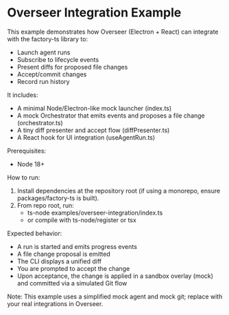# Overseer Integration Example

This example demonstrates how Overseer (Electron + React) can integrate with the factory-ts library to:
- Launch agent runs
- Subscribe to lifecycle events
- Present diffs for proposed file changes
- Accept/commit changes
- Record run history

It includes:
- A minimal Node/Electron-like mock launcher (index.ts)
- A mock Orchestrator that emits events and proposes a file change (orchestrator.ts)
- A tiny diff presenter and accept flow (diffPresenter.ts)
- A React hook for UI integration (useAgentRun.ts)

Prerequisites:
- Node 18+

How to run:
1. Install dependencies at the repository root (if using a monorepo, ensure packages/factory-ts is built).
2. From repo root, run:
   - ts-node examples/overseer-integration/index.ts
   - or compile with ts-node/register or tsx

Expected behavior:
- A run is started and emits progress events
- A file change proposal is emitted
- The CLI displays a unified diff
- You are prompted to accept the change
- Upon acceptance, the change is applied in a sandbox overlay (mock) and committed via a simulated Git flow

Note: This example uses a simplified mock agent and mock git; replace with your real integrations in Overseer.
